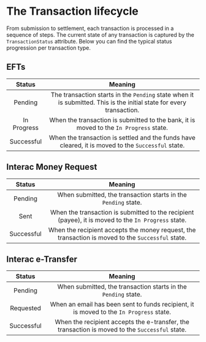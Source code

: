# The Transaction lifecycle

From submission to settlement, each transaction is processed in a sequence of steps. The current state of any transaction is captured by the `TransactionStatus` attribute. Below you can find the typical status progression per transaction type.

<!-- EFTs -->
## EFTs

| Status | Meaning |
| :---: | :---: |
| Pending | The transaction starts in the `Pending` state when it is submitted. This is the initial state for every transaction. |
| In Progress | When the transaction is submitted to the bank, it is moved to the `In Progress` state. |
| Successful | When the transaction is settled and the funds have cleared, it is moved to the `Successful` state. |

<!-- Interac Money request -->
## Interac Money Request

| Status | Meaning |
| :---: | :---: |
| Pending | When submitted, the transaction starts in the `Pending` state. |
| Sent | When the transaction is submitted to the recipient (payee), it is moved to the `In Progress` state. |
| Successful | When the recipient accepts the money request, the transaction is moved to the `Successful` state. |

<!-- Interac e-transfer -->
## Interac e-Transfer

| Status | Meaning |
| :---: | :---: |
| Pending | When submitted, the transaction starts in the `Pending` state. |
| Requested | When an email has been sent to funds recipient, it is moved to the `In Progress` state. |
| Successful | When the recipient accepts the e-transfer, the transaction is moved to the `Successful` state. |
